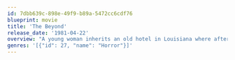 ```yaml
---
id: 7dbb639c-898e-49f9-b89a-5472cc6cdf76
blueprint: movie
title: 'The Beyond'
release_date: '1981-04-22'
overview: "A young woman inherits an old hotel in Louisiana where after a series of supernatural 'accidents', she learns that the building was built over one of the entrances to Hell."
genres: '[{"id": 27, "name": "Horror"}]'
---
```

